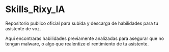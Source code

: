 # Skills_Rixy_IA
Repositorio publico oficial para subida y descarga de habilidades para tu asistente de voz.

Aqui encontraras habilidades previamente analizadas para asegurar que no tengan malware, o algo que realentize el rentimiento de tu asistente.
